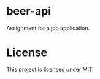 # beer-api

Assignment for a job application.

# License

This project is licensed under [MIT](LICENSE).